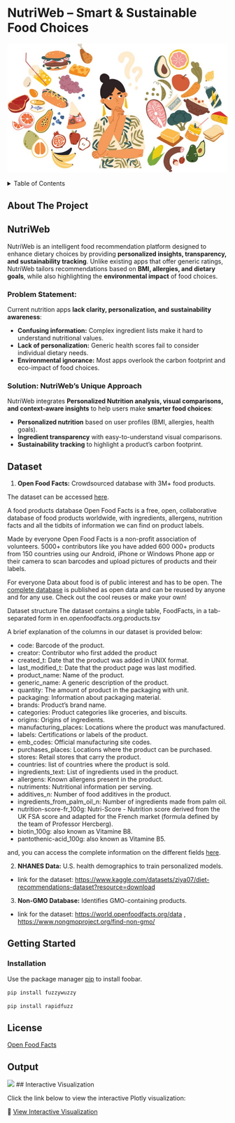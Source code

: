 # NutriWeb – Smart & Sustainable Food Choices

![Alt Text](https://github.com/Thanvitha/NutriWeb_project/blob/main/nutrition.jpeg)

<!-- TABLE OF CONTENTS -->
<details>
  <summary>Table of Contents</summary>
  <ol>
    <li>
      <a href="#about-the-project">About The Project</a>
      <ul>
        <li><a href="#built-with">Built With</a></li>
      </ul>
    </li>
    <li>
      <a href="#getting-started">Getting Started</a>
      <ul>
        <li><a href="#prerequisites">Prerequisites</a></li>
        <li><a href="#installation">Installation</a></li>
      </ul>
    </li>
    <li><a href="#usage">Usage</a></li>
    <li><a href="#roadmap">Roadmap</a></li>
    <li><a href="#license">License</a></li>
    <li><a href="#output">Output</a></li>
  </ol>
</details>

<!-- ABOUT THE PROJECT -->
## About The Project

## NutriWeb

NutriWeb is an intelligent food recommendation platform designed to enhance dietary choices by providing **personalized insights, transparency, and sustainability tracking**. Unlike existing apps that offer generic ratings, NutriWeb tailors recommendations based on **BMI, allergies, and dietary goals**, while also highlighting the **environmental impact** of food choices.

### **Problem Statement:**
Current nutrition apps **lack clarity, personalization, and sustainability awareness**:
- **Confusing information:** Complex ingredient lists make it hard to understand nutritional values.
- **Lack of personalization:** Generic health scores fail to consider individual dietary needs.
- **Environmental ignorance:** Most apps overlook the carbon footprint and eco-impact of food choices.

### **Solution: NutriWeb’s Unique Approach**
NutriWeb integrates **Personalized Nutrition analysis, visual comparisons, and context-aware insights** to help users make **smarter food choices**:
- **Personalized nutrition** based on user profiles (BMI, allergies, health goals).
- **Ingredient transparency** with easy-to-understand visual comparisons.
- **Sustainability tracking** to highlight a product’s carbon footprint.

## Dataset
1) **Open Food Facts:** Crowdsourced database with 3M+ food products.

The dataset can be accessed [here](https://drive.google.com/file/d/1SrVPakdOvOkUEsJekmsl9786MrxWXH0g/view?usp=sharing).

A food products database
Open Food Facts is a free, open, collaborative database of food products worldwide, with ingredients, allergens, nutrition facts and all the tidbits of information we can find on product labels.

Made by everyone
Open Food Facts is a non-profit association of volunteers.
5000+ contributors like you have added 600 000+ products from 150 countries using our Android, iPhone or Windows Phone app or their camera to scan barcodes and upload pictures of products and their labels.

For everyone
Data about food is of public interest and has to be open. The [complete database](https://world.openfoodfacts.org/data) is published as open data and can be reused by anyone and for any use. Check out the cool reuses or make your own!

Dataset structure
The dataset contains a single table, FoodFacts, in a tab-separated form in en.openfoodfacts.org.products.tsv 

A brief explanation of the columns in our dataset is provided below:

- code: Barcode of the product.
- creator: Contributor who first added the product
- created_t: Date that the product was added in UNIX format.
- last_modified_t: Date that the product page was last modified.
- product_name: Name of the product.
- generic_name: A generic description of the product.
- quantity: The amount of product in the packaging with unit.
- packaging: Information about packaging material.
- brands: Product’s brand name.
- categories: Product categories like groceries, and biscuits.
- origins: Origins of ingredients.
- manufacturing_places: Locations where the product was manufactured.
- labels: Certifications or labels of the product.
- emb_codes: Official manufacturing site codes.
- purchases_places: Locations where the product can be purchased.
- stores: Retail stores that carry the product.
- countries: list of countries where the product is sold.
- ingredients_text: List of ingredients used in the product.
- allergens: Known allergens present in the product.
- nutriments: Nutritional information per serving.
- additives_n: Number of food additives in the product.
- ingredients_from_palm_oil_n: Number of ingredients made from palm oil.
- nutrition-score-fr_100g: Nutri-Score - Nutrition score derived from the UK FSA score and adapted for the French market (formula defined by the team of Professor Hercberg).
- biotin_100g: also known as Vitamine B8.
- pantothenic-acid_100g: also known as Vitamine B5.

and, you can access the complete information on the different fields [here](https://static.openfoodfacts.org/data/data-fields.txt).

2) **NHANES Data:** U.S. health demographics to train personalized models.
- link for the dataset: https://www.kaggle.com/datasets/ziya07/diet-recommendations-dataset?resource=download

3) **Non-GMO Database:** Identifies GMO-containing products.
- link for the dataset: https://world.openfoodfacts.org/data , https://www.nongmoproject.org/find-non-gmo/


<!-- GETTING STARTED -->
## Getting Started

### Installation

Use the package manager [pip](https://pip.pypa.io/en/stable/) to install foobar.

```bash
pip install fuzzywuzzy
```
```bash
pip install rapidfuzz
```

## License

[Open Food Facts](https://world.openfoodfacts.org/data)

<!-- Output -->
## Output 

<IMAGE src="images/nutrition_grades_distribution.png" width="600" />
## Interactive Visualization

Click the link below to view the interactive Plotly visualization:

🔗 [View Interactive Visualization](https://pavansatya.github.io/NutriWeb/nutrition_grades_distribution.html)

